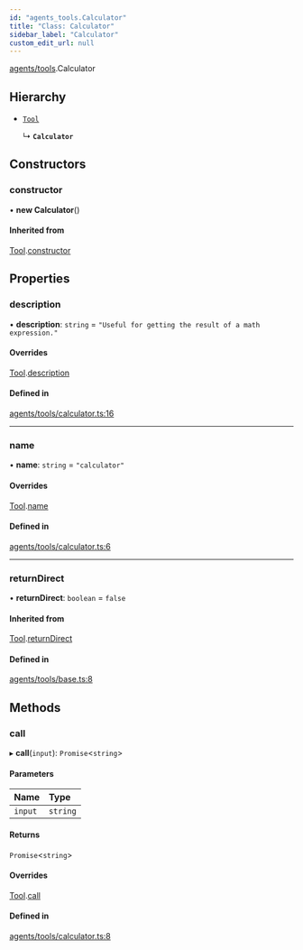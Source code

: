 ```yaml
---
id: "agents_tools.Calculator"
title: "Class: Calculator"
sidebar_label: "Calculator"
custom_edit_url: null
---
```


[agents/tools](../modules/agents_tools.md).Calculator

## Hierarchy

- [`Tool`](agents.Tool.md)

  ↳ **`Calculator`**

## Constructors

### constructor

• **new Calculator**()

#### Inherited from

[Tool](agents.Tool.md).[constructor](agents.Tool.md#constructor)

## Properties

### description

• **description**: `string` = `"Useful for getting the result of a math expression."`

#### Overrides

[Tool](agents.Tool.md).[description](agents.Tool.md#description)

#### Defined in

[agents/tools/calculator.ts:16](https://github.com/hwchase17/langchainjs/blob/f0c297a/langchain/agents/tools/calculator.ts#L16)

___

### name

• **name**: `string` = `"calculator"`

#### Overrides

[Tool](agents.Tool.md).[name](agents.Tool.md#name)

#### Defined in

[agents/tools/calculator.ts:6](https://github.com/hwchase17/langchainjs/blob/f0c297a/langchain/agents/tools/calculator.ts#L6)

___

### returnDirect

• **returnDirect**: `boolean` = `false`

#### Inherited from

[Tool](agents.Tool.md).[returnDirect](agents.Tool.md#returndirect)

#### Defined in

[agents/tools/base.ts:8](https://github.com/hwchase17/langchainjs/blob/f0c297a/langchain/agents/tools/base.ts#L8)

## Methods

### call

▸ **call**(`input`): `Promise`<`string`\>

#### Parameters

| Name | Type |
| :------ | :------ |
| `input` | `string` |

#### Returns

`Promise`<`string`\>

#### Overrides

[Tool](agents.Tool.md).[call](agents.Tool.md#call)

#### Defined in

[agents/tools/calculator.ts:8](https://github.com/hwchase17/langchainjs/blob/f0c297a/langchain/agents/tools/calculator.ts#L8)
